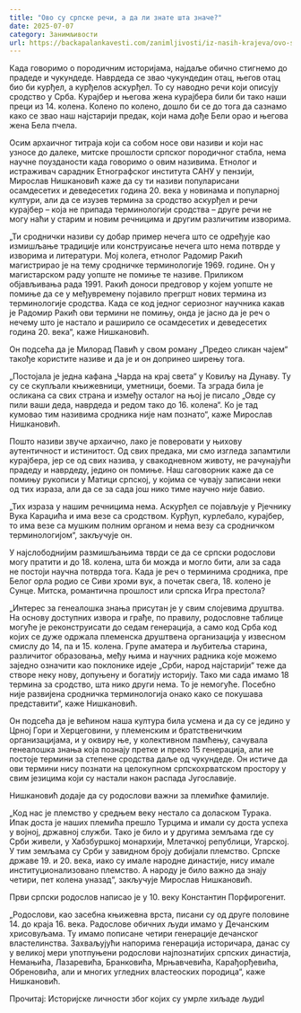 ```yaml
---
title: "Ово су српске речи, а да ли знате шта значе?"
date: 2025-07-07
category: Занимљивости
url: https://backapalankavesti.com/zanimljivosti/iz-nasih-krajeva/ovo-su-srpske-reci-a-da-li-znate-sta-znace/
---
```


Када говоримо о породичним историјама, најдаље обично стигнемо до прадеде и чукундеде. Наврдеда се звао чукундедин отац, његов отац био би курђел, а курђелов аскурђел. То су наводно речи који описују сродство у Срба. Курајбер и његова жена курајбера били би тако наши преци из 14. колена. Колено по колено, дошло би се до тога да сазнамо како се звао наш најстарији предак, који нама дође Бели орао и његова жена Бела пчела.

Осим архаичног титраја који са собом носе ови називи и који нас узносе до далеке, митске прошлости српског породичног стабла, нема научне поузданости када говоримо о овим називима. Етнолог и истраживач сарадник Етнографског института САНУ у пензији, Мирослав Нишкановић каже да су ти називи популарисани осамдесетих и деведесетих година 20. века у новинама и популарној култури, али да се изузев термина за сродство аскурђел и речи курајбер – која не припада терминологији сродства – друге речи не могу наћи у старим и новим речницима и другим различитим изворима.

„Ти сроднички називи су добар пример нечега што се одређује као измишљање традиције или конструисање нечега што нема потврде у изворима и литератури. Мој колега, етнолог Радомир Ракић магистрирао је на тему сродничке терминологије 1969. године. Он у магистарском раду уопште не помиње те називе. Приликом објављивања рада 1991. Ракић доноси предговор у којем уопште не помиње да се у међувремену појавило прегршт нових термина из терминологије сродства. Када се код једног сериозног научника какав је Радомир Ракић ови термини не помињу, онда је јасно да је реч о нечему што је настало и раширило се осамдесетих и деведесетих година 20. века“, каже Нишкановић.

Он подсећа да је Милорад Павић у свом роману „Предео сликан чајем“ такође користите називе и да је и он допринео ширењу тога.

„Постојала је једна кафана „Чарда на крај света“ у Ковиљу на Дунаву. Ту су се скупљали књижевници, уметници, боеми. Та зграда била је осликана са свих страна и између осталог на њој је писало „Овде су пили ваши деда, наврдеда и редом тако до 16. колена“. Ко је тад кумовао тим називима сродника није нам познато“, каже Мирослав Нишкановић.

Пошто називи звуче архаично, лако је поверовати у њихову аутентичност и истинитост. Од свих предака, ми смо изгледа запамтили курајбера, јер се од свих назива, у свакодневном животу, не рачунајући прадеду и наврдеду, једино он помиње. Наш саговорник каже да се помињу рукописи у Матици српској, у којима се чувају записани неки од тих израза, али да се за сада још нико тиме научно није бавио.

„Тих израза у нашим речницима нема. Аскурђел се појављује у Рјечнику Вука Караџића и има везе са сродством. Курђуп, курлебало, курајбер, то има везе са мушким полним органом и нема везу са сродничком терминологијом“, закључује он.

У најслободнијим размишљањима тврди се да се српски родослови могу пратити и до 18. колена, шта би можда и могло бити, али за сада не постоји научна потврда тога. Када је реч о терминима сродника, пре Белог орла родио се Сиви хроми вук, а почетак свега, 18. колено је Сунце. Митска, романтична прошлост или српска Игра престола?

„Интерес за генеалошка знања присутан је у свим слојевима друштва. На основу доступних извора и грађе, по правилу, родословне таблице могуће је реконструисати до седам генерација, а само код Срба код којих се дуже одржала племенска друштвена организација у извесном смислу до 14, па и 15. колена. Групе аматера и љубитеља старина, различитог образовања, међу њима и научних радника које можемо заједно означити као поклонике идеје „Срби, народ најстарији“ теже да створе неку нову, допуњену и богатију историју. Тако ми сада имамо 18 термина за сродство, шта нико други нема. То је немогуће. Посебно није развијена сродничка терминологија онако како се покушава представити“, каже Нишкановић.

Он подсећа да је већином наша култура била усмена и да су се једино у Црној Гори и Херцеговини, у племенским и братственичким организацијама, и у оквиру ње, у колективном памћењу, сачувала генеалошка знања која познају претке и преко 15 генерација, али не постоје термини за степене сродства даље од чукундеде. Он истиче да ови термини нису познати на целокупном српскохрватском простору у свим језицима који су настали након распада Југославије.

Нишкановић додаје да су родослови важни за племићке фамилије.

„Код нас је племство у средњем веку нестало са доласком Турака. Ипак доста је наших племића прешло Турцима и имали су доста успеха у војној, државној служби. Тако је било и у другима земљама где су Срби живели, у Хабзбуршкој монархији, Млетачкој републици, Угарској. У тим земљама су Срби у завидном броју добијали племство. Српске државе 19. и 20. века, иако су имале народне династије, нису имале институционализовано племство. А народу је било важно да знају четири, пет колена уназад“, закључује Мирослав Нишкановић.

Први српски родослов написао је у 10. веку Константин Порфирогенит.

„Родослови, као засебна књижевна врста, писани су од друге половине 14. до краја 16. века. Радослове обичних људи имамо у Дечанским хрисовуљама. Ту имамо пописане четири генерације дечанског властелинства. Захваљујући напорима генерација историчара, данас су у великој мери употпуњени родослови најпознатијих српских династија, Немањића, Лазаревића, Бранковића, Мрњавчевића, Карађорђевића, Обреновића, али и многих угледних властеоских породица“, каже Нишкановић.

Прочитај: Историјске личности због којих су умрле хиљаде људиI
